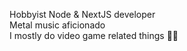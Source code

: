 Hobbyist Node & NextJS developer<br/>
Metal music aficionado<br/>
I mostly do video game related things 🧙‍♂️
<!---
Dristen/Dristen is a ✨ special ✨ repository because its `README.md` (this file) appears on your GitHub profile.
You can click the Preview link to take a look at your changes.
--->
